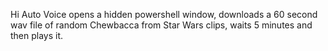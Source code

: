Hi Auto Voice opens a hidden powershell window, downloads a 60 second wav file of random Chewbacca from Star Wars clips, waits 5 minutes and then plays it.
